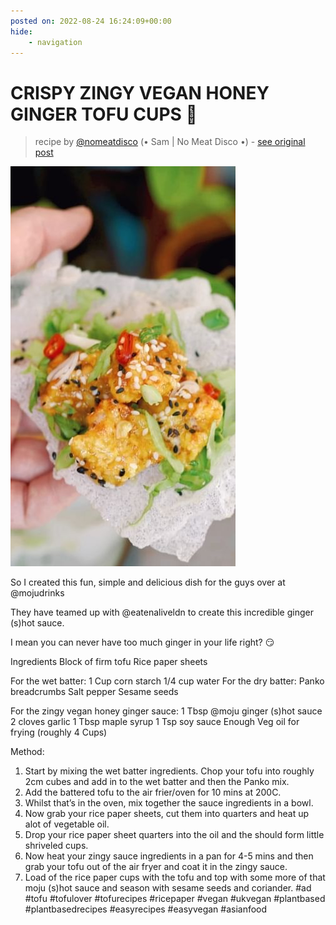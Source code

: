 ```yaml
---
posted on: 2022-08-24 16:24:09+00:00
hide:
    - navigation
---
```


# CRISPY ZINGY VEGAN HONEY GINGER TOFU CUPS 🥬  

> recipe by [@nomeatdisco](https://www.instagram.com/nomeatdisco/) 
(• Sam | No Meat Disco •) - [see original post](https://instagram.com/p/Chphig5q9nC)

![](../img/nomeatdisco_24-08-2022_1608.png)


So I created this fun, simple and delicious dish for the guys over at @mojudrinks 

They have teamed up with @eatenaliveldn to create this incredible ginger (s)hot sauce. 

I mean you can never have too much ginger in your life right? 😏

Ingredients
Block of firm tofu 
Rice paper sheets

For the wet batter:
1 Cup corn starch
1/4 cup water
For the dry batter: 
Panko breadcrumbs
Salt pepper
Sesame seeds

For the zingy vegan honey ginger sauce:
1 Tbsp @moju ginger (s)hot sauce 
2 cloves garlic
1 Tbsp maple syrup
1 Tsp soy sauce
Enough Veg oil for frying (roughly 4 Cups)

Method:
1. Start by mixing the wet batter ingredients. Chop your tofu into roughly 2cm cubes and add in to the wet batter and then the Panko mix.
2. Add the battered tofu to the air frier/oven for 10 mins at 200C. 
3. Whilst that’s in the oven, mix together the sauce ingredients in a bowl.
4. Now grab your rice paper sheets, cut them into quarters and heat up alot of vegetable oil.
5. Drop your rice paper sheet quarters into the oil and the should form little shriveled cups.
6. Now heat your zingy sauce ingredients in a pan for 4-5 mins and then grab your tofu out of the air fryer and coat it in the zingy sauce.
7. Load of the rice paper cups with the tofu and top with some more of that moju (s)hot sauce and season with sesame seeds and coriander. 
\#ad 
\#tofu \#tofulover \#tofurecipes \#ricepaper \#vegan \#ukvegan \#plantbased \#plantbasedrecipes \#easyrecipes \#easyvegan \#asianfood 